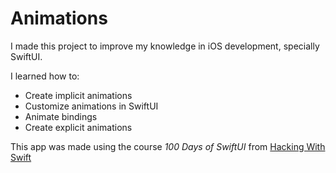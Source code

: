 #  Animations

I made this project to improve my knowledge in iOS development, specially SwiftUI.

I learned how to:

- Create implicit animations
- Customize animations in SwiftUI
- Animate bindings
- Create explicit animations

This app was made using the course *100 Days of SwiftUI* from [Hacking With Swift](https://www.hackingwithswift.com/100/swiftui/)
